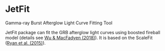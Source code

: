 # JetFit
Gamma-ray Burst Afterglow Light Curve Fitting Tool 

JetFit package can fit the GRB afterglow light curves using boosted fireball model (details see [Wu \& MacFadyen (2018)](https://arxiv.org/abs/1809.06843)). It is based on the ScaleFit ([Ryan et al. (2015)](http://iopscience.iop.org/article/10.1088/0004-637X/799/1/3/pdf)). 
